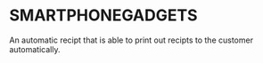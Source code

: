 # SMARTPHONEGADGETS
An automatic recipt that is able to print out recipts to the customer automatically.
